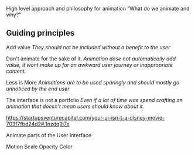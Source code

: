 High level approach and philosophy for animation  “What do we animate and why?”

## Guiding principles

Add value
   *They should not be included without a benefit to the user*

Don't animate for the sake of it.
   *Animation dose not automatically add value, it wont make up for an awkward user journey or inappropriate content.*

Less is More
   *Animations are to be used sparingly and should mostly go unnoticed by the end user*

The interface is not a portfolio
   *Even if a lot of time was spend crafting an animation that doesn't mean users should know about it.*

https://startupsventurecapital.com/your-ui-isn-t-a-disney-movie-703f7fbd24d2#.1nzdq9i7e





Animate parts of the User Interface

Motion
Scale
Opacity
Color
